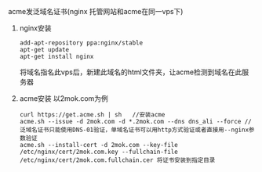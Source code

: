acme发泛域名证书(nginx 托管网站和acme在同一vps下)

1. nginx安装

   ```
   add-apt-repository ppa:nginx/stable
   apt-get update
   apt-get install nginx
   ```

   将域名指名此vps后，新建此域名的html文件夹，让acme检测到域名在此服务器

2. acme安装 以2mok.com为例

   ```
   curl https://get.acme.sh | sh   //安装acme
   acme.sh --issue -d 2mok.com -d *.2mok.com --dns dns_ali --force //泛域名证书只能使用DNS-01验证，单域名证书可以用http方式验证或者直接用--nginx参数验证
   acme.sh --install-cert -d 2mok.com --key-file /etc/nginx/cert/2mok.com.key --fullchain-file  /etc/nginx/cert/2mok.com.fullchain.cer 将证书安装到指定目录
   ```




